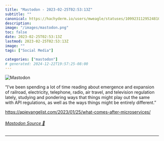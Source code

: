 ```yaml
---
title: "Mastodon - 2023-02-25T02:53:13Z"
subtitle: ""
canonical: https://hachyderm.io/users/mweagle/statuses/109923112952481092
description:
image: "/images/mastodon.png"
toc: false
date: 2023-02-25T02:53:13Z
lastmod: 2023-02-25T02:53:13Z
image: ""
tags: ["Social Media"]

categories: ["mastodon"]
# generated: 2024-12-22T19:57:25-08:00
---
```

![Mastodon](/images/mastodon.png)

<p>“I’ve been spending a lot of time reading about emergence and expansion of railroad, electricity, telephone, radio, air travel, and television regulation lately, studying and pondering ways that things might play out the same with API regulations, as well as the ways things might be entirely different.”</p><p><a href="https://apievangelist.com/2023/01/25/what-comes-after-microservices/" target="_blank" rel="nofollow noopener noreferrer" translate="no"><span class="invisible">https://</span><span class="ellipsis">apievangelist.com/2023/01/25/w</span><span class="invisible">hat-comes-after-microservices/</span></a></p>


###### [Mastodon Source 🐘](https://hachyderm.io/@mweagle/109923112952481092)

___
